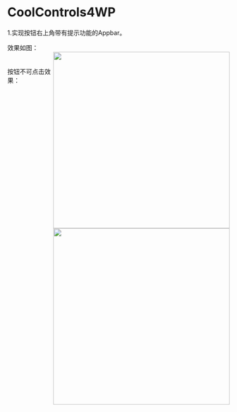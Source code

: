 CoolControls4WP
===============
1.实现按钮右上角带有提示功能的Appbar。

效果如图：
<br />
<img style="height:400px;float:right" src="http://images.cnblogs.com/cnblogs_com/fb-boy/520080/o_%e6%8c%89%e9%92%ae%e5%8f%b3%e4%b8%8a%e8%a7%92%e5%b8%a6%e6%9c%89%e6%96%87%e6%9c%ac%e6%8f%90%e7%a4%ba%e5%8a%9f%e8%83%bd%e7%9a%84AppBar.PNG"/>
<br />
<br />
按钮不可点击效果：
<br />
<img style="height:400px;float:right" src="http://images.cnblogs.com/cnblogs_com/fb-boy/520080/o_%e6%8c%89%e9%92%ae%e4%b8%8d%e5%8f%af%e7%82%b9%e5%87%bb%e9%80%8f%e6%98%8e%e5%ba%a6%e6%8e%a7%e5%88%b6.PNG"/>

